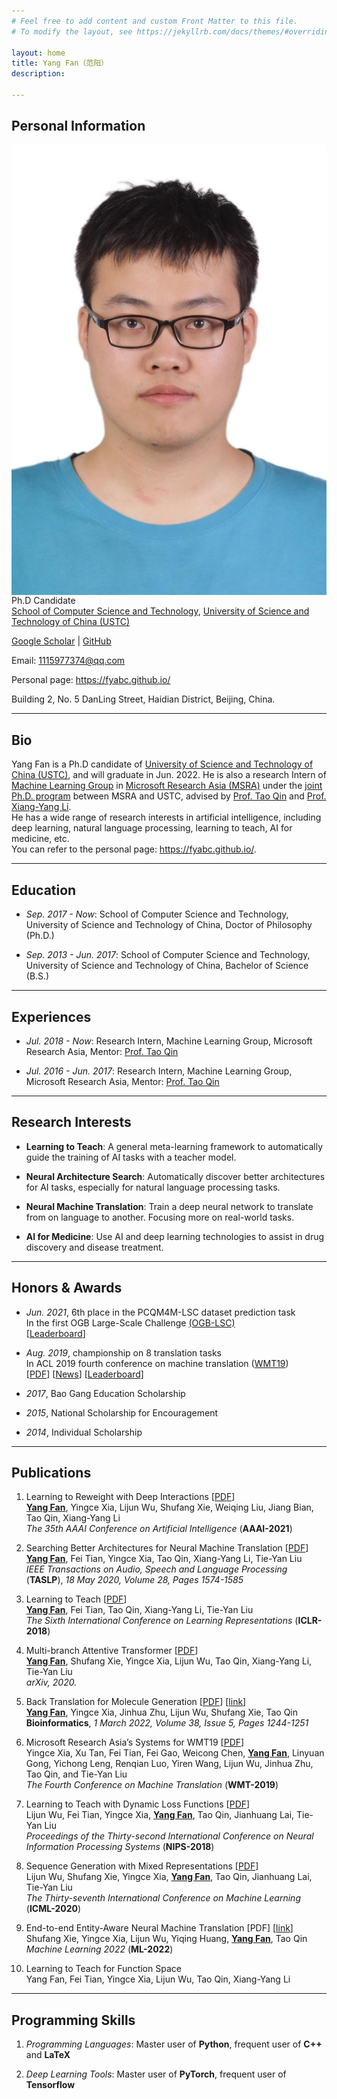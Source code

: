 ```yaml
---
# Feel free to add content and custom Front Matter to this file.
# To modify the layout, see https://jekyllrb.com/docs/themes/#overriding-theme-defaults

layout: home
title: Yang Fan（范阳）
description:

---
```


## Personal Information

<img id="personal-photo" src="/assets/images/YangFan.jpg" alt="Personal Photo" align="left" />

Ph.D Candidate  
[School of Computer Science and Technology](https://cs.ustc.edu.cn/), [University of Science and Technology of China (USTC)](https://www.ustc.edu.cn/)

[Google Scholar](https://scholar.google.com/citations?user=YQPMTJsAAAAJ&hl=zh-CN) \| [GitHub](https://github.com/fyabc)

Email: [1115977374@qq.com](mailto:1115977374@qq.com)

Personal page: <https://fyabc.github.io/>

Building 2, No. 5 DanLing Street, Haidian District, Beijing, China.

<!-- ----

## News -->

----

## Bio

Yang Fan is a Ph.D candidate of [University of Science and Technology of China (USTC)](https://www.ustc.edu.cn/), and will graduate in Jun. 2022. He is also a research Intern of [Machine Learning Group](https://www.microsoft.com/en-us/research/group/machine-learning-research-group/) in [Microsoft Research Asia (MSRA)](https://www.msra.cn/) under the [joint Ph.D. program](https://www.msra.cn/zh-cn/connections/academic-programs/joint-phd) between MSRA and USTC, advised by [Prof. Tao Qin](https://www.microsoft.com/en-us/research/people/taoqin/) and [Prof. Xiang-Yang Li](https://staff.ustc.edu.cn/~Xiang-Yangli/).  
He has a wide range of research interests in artificial intelligence, including deep learning, natural language processing, learning to teach, AI for medicine, etc.  
You can refer to the personal page: <https://fyabc.github.io/>.

----

## Education

- *Sep. 2017 - Now*: School of Computer Science and Technology, University of Science and Technology of China, Doctor of Philosophy (Ph.D.)

- *Sep. 2013 - Jun. 2017*: School of Computer Science and Technology, University of Science and Technology of China, Bachelor of Science (B.S.)

----

## Experiences

- *Jul. 2018 - Now*: Research Intern, Machine Learning Group, Microsoft Research Asia, Mentor: [Prof. Tao Qin](https://www.microsoft.com/en-us/research/people/taoqin/)

- *Jul. 2016 - Jun. 2017*: Research Intern, Machine Learning Group, Microsoft Research Asia, Mentor: [Prof. Tao Qin](https://www.microsoft.com/en-us/research/people/taoqin/)

----

## Research Interests

- **Learning to Teach**: A general meta-learning framework to automatically guide the training of AI tasks with a teacher model.

- **Neural Architecture Search**: Automatically discover better architectures for AI tasks, especially for natural language processing tasks.

- **Neural Machine Translation**: Train a deep neural network to translate from on language to another. Focusing more on real-world tasks.

- **AI for Medicine**: Use AI and deep learning technologies to assist in drug discovery and disease treatment.

----

## Honors & Awards

- *Jun. 2021*, 6th place in the PCQM4M-LSC dataset prediction task  
In the first OGB Large-Scale Challenge [(OGB-LSC)](https://ogb.stanford.edu/kddcup2021/pcqm4m)  
\[[Leaderboard](https://ogb.stanford.edu/kddcup2021/results/##final_pcqm4m)\]

- *Aug. 2019*, championship on 8 translation tasks  
In ACL 2019 fourth conference on machine translation ([WMT19](http://www.statmt.org/wmt19/translation-task.html))  
\[[PDF](http://statmt.org/wmt19/pdf/53/WMT48.pdf)\] \[[News](https://www.msra.cn/zh-cn/news/features/wmt-2019)\] \[[Leaderboard](http://matrix.statmt.org/?metric%5Bid%5D=5&mode=bestn&test_set%5Bid%5D=27)\]

- *2017*, Bao Gang Education Scholarship

<!-- - *2015*, Scholarship for Outstanding Students (first prize) -->

- *2015*, National Scholarship for Encouragement

- *2014*, Individual Scholarship

----

## Publications

1. Learning to Reweight with Deep Interactions \[[PDF](https://www.aaai.org/AAAI21Papers/AAAI-9254.FanY.pdf)\]  
**<u>Yang Fan</u>**, Yingce Xia, Lijun Wu, Shufang Xie, Weiqing Liu, Jiang Bian, Tao Qin, Xiang-Yang Li  
*The 35th AAAI Conference on Artificial Intelligence* (**AAAI-2021**)
    <!-- 3. L2T-DeepInteraction; SCI/EI in future -->

1. Searching Better Architectures for Neural Machine Translation \[[PDF](https://ieeexplore.ieee.org/document/9095246)\]  
**<u>Yang Fan</u>**, Fei Tian, Yingce Xia, Tao Qin, Xiang-Yang Li, Tie-Yan Liu  
*IEEE Transactions on Audio, Speech and Language Processing* (**TASLP**), *18 May 2020, Volume 28, Pages 1574-1585*
    <!-- 2. NAS4NMT; SCI=WOS:000461852001004 / EI=20202508840070 -->

1. Learning to Teach \[[PDF](https://openreview.net/pdf?id=HJewuJWCZ)\]  
**<u>Yang Fan</u>**, Fei Tian, Tao Qin, Xiang-Yang Li, Tie-Yan Liu  
*The Sixth International Conference on Learning Representations* (**ICLR-2018**)
    <!-- 1. L2T; No SCI; EI=20193507364161 -->

1. Multi-branch Attentive Transformer \[[PDF](https://arxiv.org/pdf/2006.10270.pdf)\]  
**<u>Yang Fan</u>**, Shufang Xie, Yingce Xia, Lijun Wu, Tao Qin, Xiang-Yang Li, Tie-Yan Liu  
*arXiv, 2020.*
    <!-- 4. MAT; No SCI/EI -->

1. Back Translation for Molecule Generation \[[PDF](./assets/local-papers/BackTranslationForMoleculeGeneration.pdf)\] \[[link](https://academic.oup.com/bioinformatics/article-abstract/38/5/1244/6454941)\]  
**<u>Yang Fan</u>**, Yingce Xia, Jinhua Zhu, Lijun Wu, Shufang Xie, Tao Qin  
**Bioinformatics**, *1 March 2022, Volume 38, Issue 5, Pages 1244-1251*
    <!-- 9. BT4MolGen; No SCI/EI -->
    <!-- Published in 2021.12.07 -->

1. Microsoft Research Asia’s Systems for WMT19 \[[PDF](http://statmt.org/wmt19/pdf/53/WMT48.pdf)\]  
Yingce Xia, Xu Tan, Fei Tian, Fei Gao, Weicong Chen, **<u>Yang Fan</u>**, Linyuan Gong, Yichong Leng, Renqian Luo, Yiren Wang, Lijun Wu, Jinhua Zhu, Tao Qin, and Tie-Yan Liu  
*The Fourth Conference on Machine Translation* (**WMT-2019**)
    <!-- 6. WMT19; SCI=WOS:000538566200048 / No EI -->

1. Learning to Teach with Dynamic Loss Functions \[[PDF](http://papers.nips.cc/paper/7882-learning-to-teach-with-dynamic-loss-functions.pdf)\]  
Lijun Wu, Fei Tian, Yingce Xia, **<u>Yang Fan</u>**, Tao Qin, Jianhuang Lai, Tie-Yan Liu  
*Proceedings of the Thirty-second International Conference on Neural Information Processing Systems* (**NIPS-2018**)
    <!-- 5. L2T-Loss; SCI=WOS:000461852001004 / EI=20191806851556 -->

1. Sequence Generation with Mixed Representations \[[PDF](http://proceedings.mlr.press/v119/wu20e/wu20e.pdf)\]  
Lijun Wu, Shufang Xie, Yingce Xia, **<u>Yang Fan</u>**, Tao Qin, Jianhuang Lai, Tie-Yan Liu  
*The Thirty-seventh International Conference on Machine Learning* (**ICML-2020**)
    <!-- 7. SeqGen-MixRep; No SCI/EI -->

1. End-to-end Entity-Aware Neural Machine Translation \[PDF\] \[[link](https://link.springer.com/article/10.1007/s10994-021-06073-9)\]  
Shufang Xie, Yingce Xia, Lijun Wu, Yiqing Huang, **<u>Yang Fan</u>**, Tao Qin  
*Machine Learning 2022* (**ML-2022**)
    <!-- 8. EntityEnhanced-NMT; No SCI/EI -->

1. Learning to Teach for Function Space  
Yang Fan, Fei Tian, Yingce Xia, Lijun Wu, Tao Qin, Xiang-Yang Li  
    <!-- 10. L2T-FS; No SCI/EI -->

----

## Programming Skills

1. *Programming Languages*: Master user of **Python**, frequent user of **C++** and **LaTeX**

2. *Deep Learning Tools*: Master user of **PyTorch**, frequent user of **Tensorflow**
